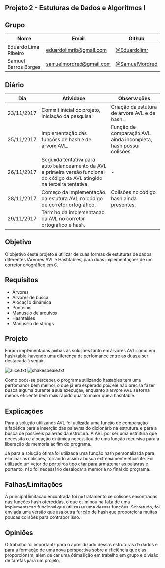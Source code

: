 ## Projeto 2 - Estuturas de Dados e Algoritmos I

## Grupo

| Nome               | Email                          | Github    |
| ------------------ | ------------------------------ | --------- |
| Eduardo Lima Ribeiro     | eduardolimrib@gmail.com | [@Eduardolimr](https://github.com/eduardolimr)             |
| Samuel Barros Borges     | samuelmordred@gmail.com          | [@SamuelMordred](https://github.com/SamuelMordred)  |

## Diário
| Dia               | Atividade                          | Observações    |
| ------------------ | ------------------------------ | --------- |
| 23/11/2017    | Commit inicial do projeto, iniciação da pesquisa.|   Criação da estutura de árvore AVL e de hash. |
| 25/11/2017     |  Implementação das funções de hash e de árvore AVL. | Função de comparação AVL ainda incompleta, hash possui colisões.  |
| 26/11/2017    | Segunda tentativa para auto balanceamento da AVL e primeira versão funcional do código da AVL atingido na terceira tentativa. |  - |
| 28/11/2017 | Começo da implementação da estutura AVL no código de corretor ortográfico. | Colisões no código hash ainda presentes.|
| 29/11/2017 | Término da implementacao da AVL no corretor ortografico e hash. | |

## Objetivo
   O objetivo deste projeto é utilizar de duas formas de estuturas de dados diferentes (Árvores AVL e Hashtables) para duas implementações de um corretor ortográfico em C.

## Requisitos

* Árvores
* Árvores de busca
* Alocação dinâmica
* Ponteiros
* Manuseio de arquivos
* Hashtables
* Manuseio de strings


## Projeto
   Foram implementadas ambas as soluções tanto em árvores AVL como em hash table, havendo uma diferença de perfomance entre as duas,a ser destacada à seguir.

![alice.txt](https://i.imgur.com/Wzy7hCh.png)
![shakespeare.txt](https://i.imgur.com/aAlugCK.png)

  Como pode-se perceber, o programa utilizando hastables tem uma perfomance bem melhor, o que já era esperado pois ele não precisa fazer busca alguma durante a sua execução, enquanto a árvore AVL se torna menos eficiente bem mais rápido quanto maior que a hashtable.

## Explicações
   Para a solução utilizando AVL foi utilizada uma função de comparação alfabética para a inserção das palavras do dicionário na estrutura, e para a busca de possíveis palavras da estrutura. A AVL por ser uma estrutura que necessita de alocação dinâmica necessitou de uma função recursiva para a liberação de memória ao fim do programa.

  Já para a solução ótima foi utilizada uma função hash personalizada para eliminar as colisões, tornando assim a busca extremamente eficiente. Foi utilizado um vetor de ponteiros tipo char para armazenar as palavras e portanto, não foi necessário desalocar a memoria no final do programa.

## Falhas/Limitações
   A principal limitacao encontrada foi no tratamento de colisoes encontradas nas funções hash oferecidas, o que culminou na falta de uma implementacao funcional que utilizasse uma dessas funções. Sobretudo, foi enviada uma versão que usa outra função de hash que proporciona muitas poucas colisões para contrapor isso.

## Opiniões

   O trabalho foi importante para o aprendizado dessas estruturas de dados e para a formação de uma nova perspectiva sobre a eficiência que elas proporcionam, além de dar uma ótima lição em trabalho em grupo e divisão de tarefas para um projeto.
